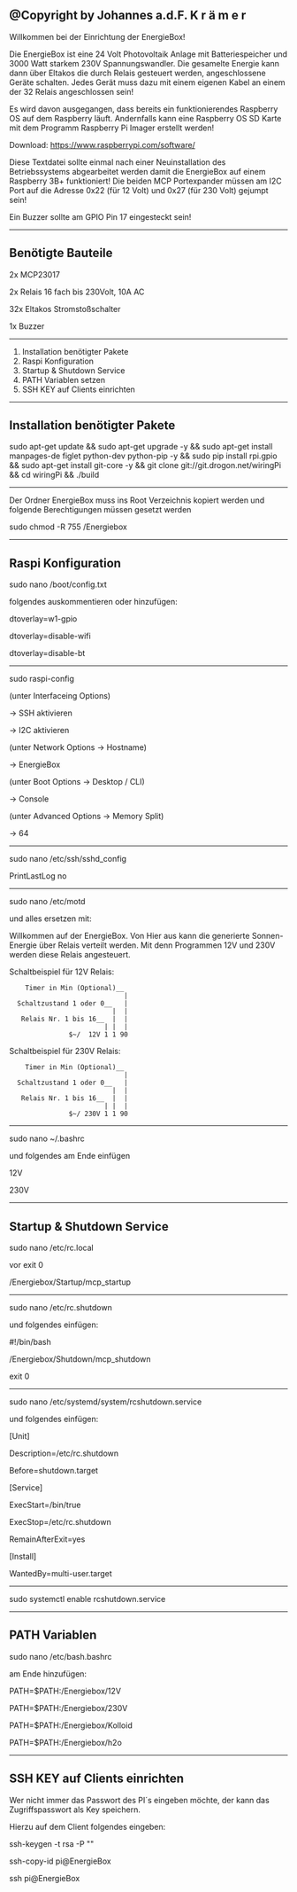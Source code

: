 @Copyright by Johannes a.d.F. K r ä m e r
---

Willkommen bei der Einrichtung der EnergieBox!

Die EnergieBox ist eine 24 Volt Photovoltaik Anlage mit Batteriespeicher und 3000 Watt starkem 230V Spannungswandler.
Die gesamelte Energie kann dann über Eltakos die durch Relais gesteuert werden, angeschlossene Geräte schalten.
Jedes Gerät muss dazu mit einem eigenen Kabel an einem der 32 Relais angeschlossen sein!


Es wird davon ausgegangen, dass bereits ein funktionierendes Raspberry OS auf dem Raspberry läuft. 
Andernfalls kann eine Raspberry OS SD Karte mit dem Programm Raspberry Pi Imager erstellt werden!

Download: https://www.raspberrypi.com/software/

Diese Textdatei sollte einmal nach einer Neuinstallation des Betriebssystems abgearbeitet werden damit die EnergieBox auf einem Raspberry 3B+ funktioniert!
Die beiden MCP Portexpander müssen am I2C Port auf die Adresse 0x22 (für 12 Volt) und 0x27 (für 230 Volt) gejumpt sein! 


Ein Buzzer sollte am GPIO Pin 17 eingesteckt sein!

------------------------
Benötigte Bauteile
------------------------


2x MCP23017

2x Relais 16 fach bis 230Volt, 10A AC

32x Eltakos Stromstoßschalter

1x Buzzer





---

1) Installation benötigter Pakete
2) Raspi Konfiguration
3) Startup & Shutdown Service
4) PATH Variablen setzen
5) SSH KEY auf Clients einrichten 






-------------------------------------
Installation benötigter Pakete
-------------------------------------

sudo apt-get update && sudo apt-get upgrade -y && sudo apt-get install manpages-de figlet python-dev python-pip -y && sudo pip install rpi.gpio && sudo apt-get install git-core -y && git clone git://git.drogon.net/wiringPi && cd wiringPi && ./build

---

Der Ordner EnergieBox muss ins Root Verzeichnis kopiert werden und folgende Berechtigungen müssen gesetzt werden
 
sudo chmod -R 755 /Energiebox

-------------------------------------
Raspi Konfiguration
-------------------------------------

sudo nano /boot/config.txt

folgendes auskommentieren oder hinzufügen:


dtoverlay=w1-gpio

dtoverlay=disable-wifi

dtoverlay=disable-bt

---

sudo raspi-config


(unter Interfaceing Options)

-> SSH aktivieren

-> I2C aktivieren

(unter Network Options -> Hostname)

-> EnergieBox

(unter Boot Options -> Desktop / CLI)

-> Console

(unter Advanced Options -> Memory Split)

-> 64

---

sudo nano /etc/ssh/sshd_config

PrintLastLog no

---

sudo nano /etc/motd

und alles ersetzen mit:



Willkommen auf der EnergieBox. 
Von Hier aus kann die generierte Sonnen- Energie über Relais verteilt werden.
Mit denn Programmen 12V und 230V werden diese Relais angesteuert.

Schaltbeispiel für 12V Relais:

        Timer in Min (Optional)__ 
                                 |
      Schaltzustand 1 oder 0__   |
                              |  |
       Relais Nr. 1 bis 16__  |  |
                            | |  |
                   $~/  12V 1 1 90



Schaltbeispiel für 230V Relais:

        Timer in Min (Optional)__
                                 |
      Schaltzustand 1 oder 0__   |
                              |  |
       Relais Nr. 1 bis 16__  |  |
                            | |  |
                   $~/ 230V 1 1 90

                
---                        

sudo nano ~/.bashrc

und folgendes am Ende einfügen

12V

230V

-------------------------------------
Startup & Shutdown Service
-------------------------------------  
                   
sudo nano /etc/rc.local

vor exit 0

/Energiebox/Startup/mcp_startup

---
                   
sudo nano /etc/rc.shutdown

und folgendes einfügen:


#!/bin/bash

/Energiebox/Shutdown/mcp_shutdown

exit 0

---

sudo nano /etc/systemd/system/rcshutdown.service

und folgendes einfügen:


[Unit]

Description=/etc/rc.shutdown

Before=shutdown.target

[Service]

ExecStart=/bin/true

ExecStop=/etc/rc.shutdown

RemainAfterExit=yes

[Install]

WantedBy=multi-user.target

---

sudo systemctl enable rcshutdown.service
                  
-------------------------------------
PATH Variablen
-------------------------------------  

sudo nano /etc/bash.bashrc

am Ende hinzufügen:


PATH=$PATH:/Energiebox/12V

PATH=$PATH:/Energiebox/230V

PATH=$PATH:/Energiebox/Kolloid

PATH=$PATH:/Energiebox/h2o

-------------------------------------
SSH KEY auf Clients einrichten
-------------------------------------  
                   
Wer nicht immer das Passwort des PI´s eingeben möchte, der kann das Zugriffspasswort als Key speichern.

Hierzu auf dem Client folgendes eingeben:

ssh-keygen -t rsa -P ""

ssh-copy-id pi@EnergieBox

ssh pi@EnergieBox


